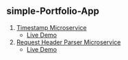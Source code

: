 
## simple-Portfolio-App


 1. [Timestamp Microservice](https://www.freecodecamp.org/learn/apis-and-microservices/apis-and-microservices-projects/timestamp-microservice)
	 -  [Live Demo](https://timestamp-microservice.abdelghanymh.repl.co/)
2. [Request Header Parser Microservice](https://www.freecodecamp.org/learn/apis-and-microservices/apis-and-microservices-projects/request-header-parser-microservice)
     -   [Live Demo](https://boilerplate-project-headerparser.abdelghanymh.repl.co/)

